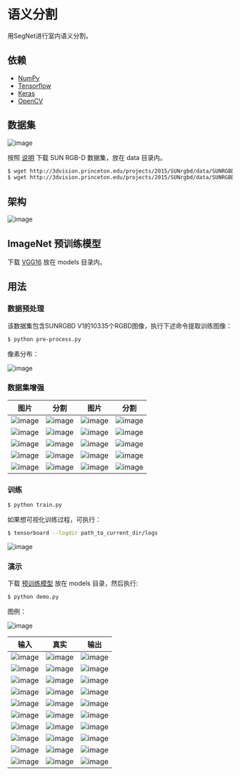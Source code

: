 # 语义分割

用SegNet进行室内语义分割。

## 依赖
- [NumPy](http://docs.scipy.org/doc/numpy-1.10.1/user/install.html)
- [Tensorflow](https://www.tensorflow.org/versions/r0.8/get_started/os_setup.html)
- [Keras](https://keras.io/#installation)
- [OpenCV](https://opencv-python-tutroals.readthedocs.io/en/latest/)

## 数据集

![image](https://github.com/foamliu/Semantic-Segmentation/raw/master/images/dataset.png)

按照 [说明](http://3dvision.princeton.edu/projects/2015/SUNrgbd/) 下载 SUN RGB-D 数据集，放在 data 目录内。

```bash
$ wget http://3dvision.princeton.edu/projects/2015/SUNrgbd/data/SUNRGBD.zip
$ wget http://3dvision.princeton.edu/projects/2015/SUNrgbd/data/SUNRGBDtoolbox.zip
```

## 架构

![image](https://github.com/foamliu/Semantic-Segmentation/raw/master/images/segnet.png)


## ImageNet 预训练模型
下载 [VGG16](https://github.com/fchollet/deep-learning-models/releases/download/v0.1/vgg16_weights_tf_dim_ordering_tf_kernels.h5) 放在 models 目录内。

## 用法
### 数据预处理
该数据集包含SUNRGBD V1的10335个RGBD图像，执行下述命令提取训练图像：
```bash
$ python pre-process.py
```

像素分布：

![image](https://github.com/foamliu/Semantic-Segmentation/raw/master/images/dist.png)

### 数据集增强
图片 | 分割 | 图片 | 分割 |
|---|---|---|---|
|![image](https://github.com/foamliu/Semantic-Segmentation/raw/master/images/0_image_aug.png) |![image](https://github.com/foamliu/Semantic-Segmentation/raw/master/images/0_category_aug.png) |![image](https://github.com/foamliu/Semantic-Segmentation/raw/master/images/1_image_aug.png) |![image](https://github.com/foamliu/Semantic-Segmentation/raw/master/images/1_category_aug.png) |
|![image](https://github.com/foamliu/Semantic-Segmentation/raw/master/images/2_image_aug.png) |![image](https://github.com/foamliu/Semantic-Segmentation/raw/master/images/2_category_aug.png) |![image](https://github.com/foamliu/Semantic-Segmentation/raw/master/images/3_image_aug.png) |![image](https://github.com/foamliu/Semantic-Segmentation/raw/master/images/3_category_aug.png) |
|![image](https://github.com/foamliu/Semantic-Segmentation/raw/master/images/4_image_aug.png) |![image](https://github.com/foamliu/Semantic-Segmentation/raw/master/images/4_category_aug.png) |![image](https://github.com/foamliu/Semantic-Segmentation/raw/master/images/5_image_aug.png) |![image](https://github.com/foamliu/Semantic-Segmentation/raw/master/images/5_category_aug.png) |
|![image](https://github.com/foamliu/Semantic-Segmentation/raw/master/images/6_image_aug.png) |![image](https://github.com/foamliu/Semantic-Segmentation/raw/master/images/6_category_aug.png) |![image](https://github.com/foamliu/Semantic-Segmentation/raw/master/images/7_image_aug.png) |![image](https://github.com/foamliu/Semantic-Segmentation/raw/master/images/7_category_aug.png) |
|![image](https://github.com/foamliu/Semantic-Segmentation/raw/master/images/8_image_aug.png) |![image](https://github.com/foamliu/Semantic-Segmentation/raw/master/images/8_category_aug.png) |![image](https://github.com/foamliu/Semantic-Segmentation/raw/master/images/9_image_aug.png) |![image](https://github.com/foamliu/Semantic-Segmentation/raw/master/images/9_category_aug.png) |

### 训练
```bash
$ python train.py
```

如果想可视化训练过程，可执行：
```bash
$ tensorboard --logdir path_to_current_dir/logs
```

![image](https://github.com/foamliu/Semantic-Segmentation/raw/master/images/learning_curve.png)

### 演示

下载 [预训练模型](https://github.com/foamliu/Semantic-Segmentation/releases/download/v1.0/model.81-3.5244.hdf5) 放在 models 目录，然后执行:


```bash
$ python demo.py
```

图例：

![image](https://github.com/foamliu/Semantic-Segmentation/raw/master/images/legend.png)

输入 | 真实 | 输出 |
|---|---|---|
|![image](https://github.com/foamliu/Semantic-Segmentation/raw/master/images/0_image.png)  | ![image](https://github.com/foamliu/Semantic-Segmentation/raw/master/images/0_gt.png) | ![image](https://github.com/foamliu/Semantic-Segmentation/raw/master/images/0_out.png)|
|![image](https://github.com/foamliu/Semantic-Segmentation/raw/master/images/1_image.png)  | ![image](https://github.com/foamliu/Semantic-Segmentation/raw/master/images/1_gt.png) | ![image](https://github.com/foamliu/Semantic-Segmentation/raw/master/images/1_out.png)|
|![image](https://github.com/foamliu/Semantic-Segmentation/raw/master/images/2_image.png)  | ![image](https://github.com/foamliu/Semantic-Segmentation/raw/master/images/2_gt.png) | ![image](https://github.com/foamliu/Semantic-Segmentation/raw/master/images/2_out.png)|
|![image](https://github.com/foamliu/Semantic-Segmentation/raw/master/images/3_image.png)  | ![image](https://github.com/foamliu/Semantic-Segmentation/raw/master/images/3_gt.png) | ![image](https://github.com/foamliu/Semantic-Segmentation/raw/master/images/3_out.png)|
|![image](https://github.com/foamliu/Semantic-Segmentation/raw/master/images/4_image.png)  | ![image](https://github.com/foamliu/Semantic-Segmentation/raw/master/images/4_gt.png) | ![image](https://github.com/foamliu/Semantic-Segmentation/raw/master/images/4_out.png)|
|![image](https://github.com/foamliu/Semantic-Segmentation/raw/master/images/5_image.png)  | ![image](https://github.com/foamliu/Semantic-Segmentation/raw/master/images/5_gt.png) | ![image](https://github.com/foamliu/Semantic-Segmentation/raw/master/images/5_out.png)|
|![image](https://github.com/foamliu/Semantic-Segmentation/raw/master/images/6_image.png)  | ![image](https://github.com/foamliu/Semantic-Segmentation/raw/master/images/6_gt.png) | ![image](https://github.com/foamliu/Semantic-Segmentation/raw/master/images/6_out.png)|
|![image](https://github.com/foamliu/Semantic-Segmentation/raw/master/images/7_image.png)  | ![image](https://github.com/foamliu/Semantic-Segmentation/raw/master/images/7_gt.png) | ![image](https://github.com/foamliu/Semantic-Segmentation/raw/master/images/7_out.png)|
|![image](https://github.com/foamliu/Semantic-Segmentation/raw/master/images/8_image.png)  | ![image](https://github.com/foamliu/Semantic-Segmentation/raw/master/images/8_gt.png) | ![image](https://github.com/foamliu/Semantic-Segmentation/raw/master/images/8_out.png)|
|![image](https://github.com/foamliu/Semantic-Segmentation/raw/master/images/9_image.png)  | ![image](https://github.com/foamliu/Semantic-Segmentation/raw/master/images/9_gt.png) | ![image](https://github.com/foamliu/Semantic-Segmentation/raw/master/images/9_out.png)|

